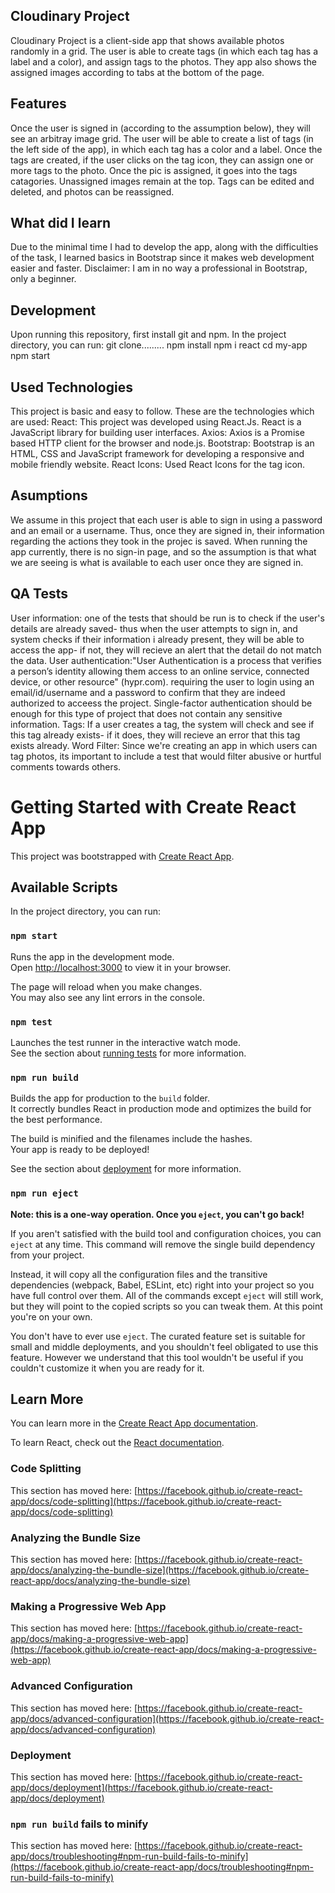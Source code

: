 ## Cloudinary Project
Cloudinary Project is a client-side app that shows available photos randomly in a grid. The user is able to create tags (in which each tag has a label and a color), and assign tags to the photos. They app also shows the assigned images according to tabs at the bottom of the page. 

## Features
Once the user is signed in (according to the assumption below), they will see an arbitray image grid. The user will be able to create a list of tags (in the left side of the app), in which each tag has a color and a label. Once the tags are created, if the user clicks on the tag icon, they can assign one or more tags to the photo. Once the pic is assigned, it goes into the tags catagories. Unassigned images remain at the top. Tags can be edited and deleted, and photos can be reassigned. 

## What did I learn
Due to the minimal time I had to develop the app, along with the difficulties of the task, I learned basics in Bootstrap since it makes web development easier and faster. Disclaimer: I am in no way a professional in Bootstrap, only a beginner. 

## Development
Upon running this repository, first install git and npm.
 In the project directory, you can run:
 git clone.........
 npm install
 npm i react
 cd my-app
 npm start

 ## Used Technologies
 This project is  basic and easy to follow. These are the technologies which are used:
 React: This project was developed using React.Js. React is a JavaScript library for building user interfaces.
 Axios: Axios is a Promise based HTTP client for the browser and node.js. 
 Bootstrap: Bootstrap is an HTML, CSS and JavaScript framework for developing a responsive and mobile friendly website.
 React Icons: Used React Icons for the tag icon.

 ## Asumptions
We assume in this project that each user is able to sign in using a password and an email or a username. Thus, once they are signed in, their information regarding the actions they took in the projec is saved. When running the app currently, there is no sign-in page, and so the assumption is that what we are seeing is what is available to each user once they are signed in. 

 ## QA Tests
 User information: one of the tests that should be run is to check if the user's details are already saved- thus when the user attempts to sign in, and system checks if their information i already present, they will be able to access the app- if not, they will recieve an alert that the detail do not match the data.
User authentication:"User Authentication is a process that verifies a person’s identity allowing them access to an online service, connected device, or other resource" (hypr.com). requiring the user to login using an email/id/username and a password to confirm that they are indeed authorized to acceess the project. Single-factor authentication should be enough for this type of project that does not contain any sensitive information.
Tags: If a user creates a tag, the system will check and see if this tag already exists- if it does, they will recieve an error that this tag exists already. 
Word Filter: Since we're creating an app in which users can tag photos, its important to include a test that would filter abusive or hurtful comments towards others.  


# Getting Started with Create React App

This project was bootstrapped with [Create React App](https://github.com/facebook/create-react-app).

## Available Scripts

In the project directory, you can run:

### `npm start`

Runs the app in the development mode.\
Open [http://localhost:3000](http://localhost:3000) to view it in your browser.

The page will reload when you make changes.\
You may also see any lint errors in the console.

### `npm test`

Launches the test runner in the interactive watch mode.\
See the section about [running tests](https://facebook.github.io/create-react-app/docs/running-tests) for more information.

### `npm run build`

Builds the app for production to the `build` folder.\
It correctly bundles React in production mode and optimizes the build for the best performance.

The build is minified and the filenames include the hashes.\
Your app is ready to be deployed!

See the section about [deployment](https://facebook.github.io/create-react-app/docs/deployment) for more information.

### `npm run eject`

**Note: this is a one-way operation. Once you `eject`, you can't go back!**

If you aren't satisfied with the build tool and configuration choices, you can `eject` at any time. This command will remove the single build dependency from your project.

Instead, it will copy all the configuration files and the transitive dependencies (webpack, Babel, ESLint, etc) right into your project so you have full control over them. All of the commands except `eject` will still work, but they will point to the copied scripts so you can tweak them. At this point you're on your own.

You don't have to ever use `eject`. The curated feature set is suitable for small and middle deployments, and you shouldn't feel obligated to use this feature. However we understand that this tool wouldn't be useful if you couldn't customize it when you are ready for it.

## Learn More

You can learn more in the [Create React App documentation](https://facebook.github.io/create-react-app/docs/getting-started).

To learn React, check out the [React documentation](https://reactjs.org/).

### Code Splitting

This section has moved here: [https://facebook.github.io/create-react-app/docs/code-splitting](https://facebook.github.io/create-react-app/docs/code-splitting)

### Analyzing the Bundle Size

This section has moved here: [https://facebook.github.io/create-react-app/docs/analyzing-the-bundle-size](https://facebook.github.io/create-react-app/docs/analyzing-the-bundle-size)

### Making a Progressive Web App

This section has moved here: [https://facebook.github.io/create-react-app/docs/making-a-progressive-web-app](https://facebook.github.io/create-react-app/docs/making-a-progressive-web-app)

### Advanced Configuration

This section has moved here: [https://facebook.github.io/create-react-app/docs/advanced-configuration](https://facebook.github.io/create-react-app/docs/advanced-configuration)

### Deployment

This section has moved here: [https://facebook.github.io/create-react-app/docs/deployment](https://facebook.github.io/create-react-app/docs/deployment)

### `npm run build` fails to minify

This section has moved here: [https://facebook.github.io/create-react-app/docs/troubleshooting#npm-run-build-fails-to-minify](https://facebook.github.io/create-react-app/docs/troubleshooting#npm-run-build-fails-to-minify)









